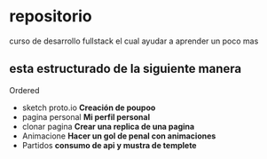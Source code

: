 # repositorio
curso de desarrollo fullstack el cual ayudar a aprender un poco mas
## esta estructurado de la siguiente manera 
Ordered
- sketch proto.io
**Creación de poupoo**
- pagina personal
**Mi perfil personal**
- clonar pagina
**Crear una replica de una pagina**
- Animacione
**Hacer un gol de penal con animaciones**
- Partidos
**consumo de api y mustra de templete**
